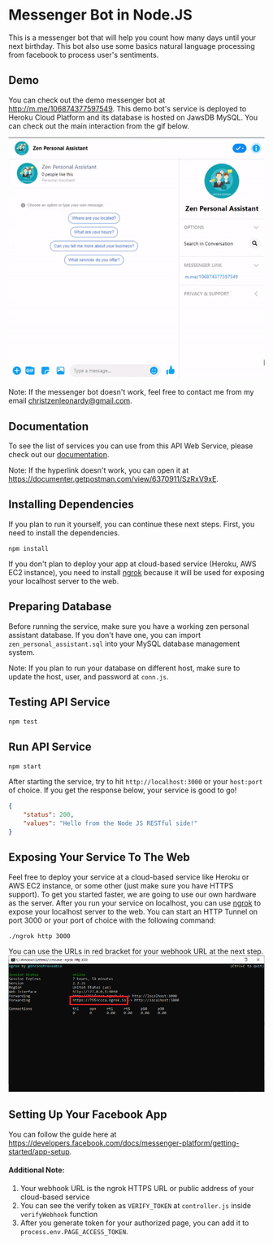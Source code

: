 # Messenger Bot in Node.JS

This is a messenger bot that will help you count how many days until your next birthday. This bot also use some basics natural language processing from facebook to process user's sentiments.

## Demo
You can check out the demo messenger bot at http://m.me/106874377597549. This demo bot's service is deployed to Heroku Cloud Platform and its database is hosted on JawsDB MySQL. You can check out the main interaction from the gif below.

![](assets/bot-demo.gif)

Note: If the messenger bot doesn't work, feel free to contact me from my email christzenleonardy@gmail.com.

## Documentation
To see the list of services you can use from this API Web Service, please check out our [documentation](https://documenter.getpostman.com/view/6370911/SzRxV9xE).

Note: If the hyperlink doesn't work, you can open it at https://documenter.getpostman.com/view/6370911/SzRxV9xE.

## Installing Dependencies
If you plan to run it yourself, you can continue these next steps. First, you need to install the dependencies.
```
npm install
```
If you don't plan to deploy your app at cloud-based service (Heroku, AWS EC2 instance), you need to install [ngrok](https://ngrok.io/) because it will be used for exposing your localhost server to the web.

## Preparing Database
Before running the service, make sure you have a working zen personal assistant database. If you don't have one, you can import `zen_personal_assistant.sql` into your MySQL database management system.

Note: If you plan to run your database on different host, make sure to update the host, user, and password at `conn.js`.

## Testing API Service
```
npm test
```

## Run API Service
```
npm start
```
After starting the service, try to hit `http://localhost:3000` or your `host:port` of choice. If you get the response below, your service is good to go!
```json
{
    "status": 200,
    "values": "Hello from the Node JS RESTful side!"
}
```

## Exposing Your Service To The Web
Feel free to deploy your service at a cloud-based service like Heroku or AWS EC2 instance, or some other (just make sure you have HTTPS support). To get you started faster, we are going to use our own hardware as the server. After you run your service on localhost, you can use [ngrok](https://ngrok.io/) to expose your localhost server to the web. You can start an HTTP Tunnel on port 3000 or your port of choice with the following command:
```
./ngrok http 3000
```
You can use the URLs in red bracket for your webhook URL at the next step.
![ngrok_screenshot](assets/ngrok-screenshot.png)

## Setting Up Your Facebook App
You can follow the guide here at https://developers.facebook.com/docs/messenger-platform/getting-started/app-setup.

#### Additional Note:
1. Your webhook URL is the ngrok HTTPS URL or public address of your cloud-based service
2. You can see the verify token as `VERIFY_TOKEN` at `controller.js` inside `verifyWebhook` function
3. After you generate token for your authorized page, you can add it to `process.env.PAGE_ACCESS_TOKEN`.
